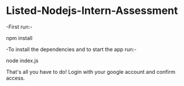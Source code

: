 # Listed-Nodejs-Intern-Assessment

-First run:-

npm install

-To install the dependencies and to start the app run:-

node index.js

That's all you have to do! Login with your google account and confirm access.
